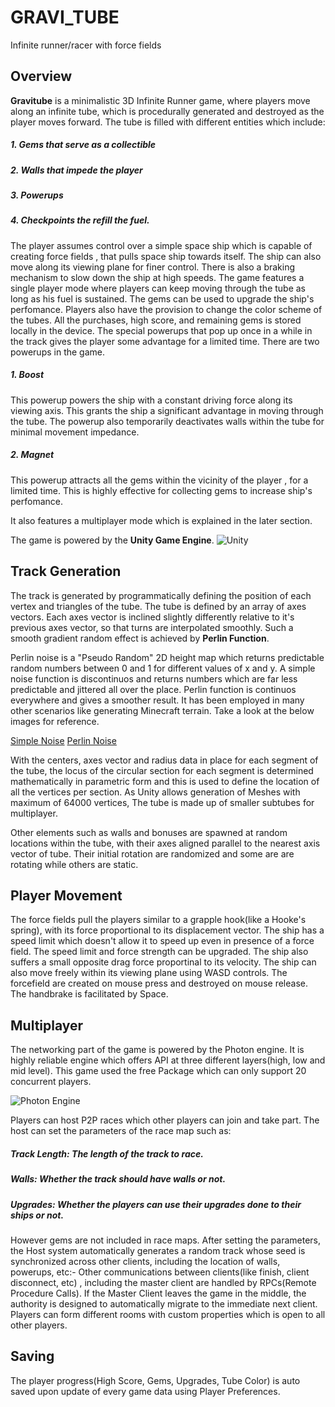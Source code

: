 # GRAVI_TUBE
Infinite runner/racer with force fields


## Overview
**Gravitube** is a minimalistic 3D Infinite Runner game, where players move along an infinite tube, which is procedurally generated and destroyed as the player moves forward. The tube
is filled with different entities which include:
##### 1. Gems that serve as a collectible
#####  2. Walls that impede the player
#####  3. Powerups
#####   4. Checkpoints the refill the fuel.
The player assumes control over a simple space ship which is capable of creating force fields , that pulls space ship towards itself. The ship can also move along its viewing plane
for finer control. There is also a braking mechanism to slow down the ship at high speeds. The game features a single player mode where players can keep moving through the tube as 
 long as his fuel is sustained. The gems can be used to upgrade the ship's perfomance. Players also have the provision to change the color scheme of the tubes. All the purchases,
 high score, and remaining gems is stored locally in the device.
 The special powerups that pop up once in a while in the track gives the player some advantage for a limited time. There are two powerups in the game. 


 ##### 1. Boost
 This powerup powers the ship with a constant driving force along its viewing axis. This grants the ship a significant advantage in moving through the tube. The powerup also 
 temporarily deactivates walls within the tube for minimal movement impedance.
 ##### 2. Magnet
 This powerup attracts all the gems within the vicinity of the player , for a limited time. This is highly effective for collecting gems to increase ship's perfomance.
 
 
 It also features a multiplayer mode which is explained in the later section.
 
 The game is powered by the **Unity Game Engine**.
![Unity](https://unity3d.com/files/images/ogimg.jpg)
 
 ## Track Generation
 
 The track is generated by programmatically defining the position of each vertex and triangles of the tube. The tube is defined by an array of axes vectors. Each axes vector is
 inclined slightly differently relative to it's previous axes vector, so that turns are interpolated smoothly. Such a smooth gradient random effect is achieved by **Perlin Function**.
 
 Perlin noise is a "Pseudo Random" 2D height map which returns predictable random numbers between 0 and 1 for different values of x and y. A simple noise function is discontinuos and returns
 numbers which are far less predictable and jittered all over the place. Perlin function is continuos everywhere and gives a smoother result. It has been employed in many other scenarios
 like generating Minecraft terrain. Take a look at the below images for
 reference.
 
 [Simple Noise](https://miro.medium.com/max/375/1*H6lwuHlprj1GYqRmav_Y2A.png)
 [Perlin Noise](https://miro.medium.com/max/625/1*vs239SecVBaB4HvLsZ8O5Q.png)
 
 With the centers, axes vector and radius data in place for each segment of the tube, the locus of the circular section for each segment is determined mathematically in parametric form and this
 is used to define the location of all the vertices per section. As Unity allows generation of Meshes with maximum of 64000 vertices, The tube is made up of smaller subtubes for multiplayer.
 
 Other elements such as walls and bonuses are spawned at random locations within the tube, with their axes aligned parallel to the nearest axis vector of tube. Their initial rotation
 are randomized and some are are rotating while others are static. 
 
 ## Player Movement
 
 The force fields pull the players similar to a grapple hook(like a Hooke's spring), with its force proportional to its displacement vector. The ship has a speed limit which doesn't allow it
 to speed up even in presence of a force field. The speed limit and force strength can be upgraded. The ship also suffers a small opposite drag force proportinal to its velocity. The ship
 can also move freely within its viewing plane using WASD controls. The forcefield are created on mouse press and destroyed on mouse release. The handbrake is facilitated by Space.
 
 ## Multiplayer
  The networking part of the game is powered by the Photon engine. It is highly reliable engine which offers API at three different layers(high, low and mid level). This game used
  the free Package which can only support 20 concurrent players. 
  
  ![Photon Engine](https://blog.photonengine.com/wp-content/uploads/2013/10/x_unitynetworking-520x360.jpg)
  
  Players can host P2P races which other players can join and take part. The host can set the parameters of the race map such as:
 ##### Track Length: The length of the track to race.
 ##### Walls: Whether the track should have walls or not.
 ##### Upgrades: Whether the players can use their upgrades done to their ships or not.
 
 However gems are not included in race maps. After setting the parameters, the Host system automatically generates a random track whose seed is synchronized across other clients,
 including the location of walls, powerups, etc:- Other communications between clients(like finish, client disconnect, etc) , including the master client are handled by RPCs(Remote Procedure Calls). 
 If the Master Client leaves the game in the middle, the authority is designed to automatically migrate to the immediate next client. Players can form different rooms with custom properties which is
 open to all other players.
 
  ## Saving
  
  The player progress(High Score, Gems, Upgrades, Tube Color) is auto saved upon update of every game data using Player Preferences.
 
  
 
 
 
  
 
